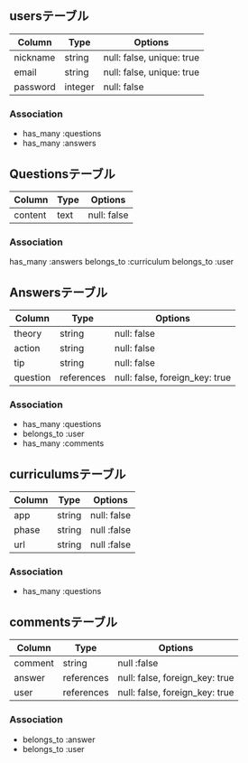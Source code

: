 ## usersテーブル

|Column|Type|Options|
|------|----|-------|
|nickname|string|null: false, unique: true|
|email|string|null: false, unique: true|
|password|integer|null: false|

### Association
- has_many :questions
- has_many :answers


## Questionsテーブル

|Column|Type|Options|
|------|----|-------|
|content|text|null: false|

### Association

has_many :answers
belongs_to :curriculum
belongs_to :user

## Answersテーブル

|Column|Type|Options|
|------|----|-------|
|theory|string|null: false|
|action|string|null: false|
|tip|string|null: false|
|question|references|null: false, foreign_key: true|

### Association
- has_many :questions
- belongs_to :user
- has_many :comments

## curriculumsテーブル

|Column|Type|Options|
|------|----|-------|
|app|string|null: false|
|phase|string|null :false|
|url|string|null :false|

### Association
- has_many :questions

## commentsテーブル

|Column|Type|Options|
|------|----|-------|
|comment|string|null :false|
|answer|references|null: false, foreign_key: true|
|user|references|null: false, foreign_key: true|


### Association
- belongs_to :answer
- belongs_to :user


